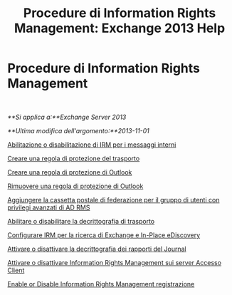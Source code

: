 ﻿---
title: 'Procedure di Information Rights Management: Exchange 2013 Help'
TOCTitle: Procedure di Information Rights Management
ms:assetid: e5b3c7d1-31d6-481f-82e7-a3766da9a510
ms:mtpsurl: https://technet.microsoft.com/it-it/library/Dd351212(v=EXCHG.150)
ms:contentKeyID: 50481952
ms.date: 05/22/2018
mtps_version: v=EXCHG.150
ms.translationtype: MT
---

# Procedure di Information Rights Management

 

_**Si applica a:**Exchange Server 2013_

_**Ultima modifica dell'argomento:**2013-11-01_

[Abilitazione o disabilitazione di IRM per i messaggi interni](enable-or-disable-irm-for-internal-messages-exchange-2013-help.md)

[Creare una regola di protezione del trasporto](create-a-transport-protection-rule-exchange-2013-help.md)

[Creare una regola di protezione di Outlook](create-an-outlook-protection-rule-exchange-2013-help.md)

[Rimuovere una regola di protezione di Outlook](remove-an-outlook-protection-rule-exchange-2013-help.md)

[Aggiungere la cassetta postale di federazione per il gruppo di utenti con privilegi avanzati di AD RMS](add-the-federation-mailbox-to-the-ad-rms-super-users-group-exchange-2013-help.md)

[Abilitare o disabilitare la decrittografia di trasporto](enable-or-disable-transport-decryption-exchange-2013-help.md)

[Configurare IRM per la ricerca di Exchange e In-Place eDiscovery](configure-irm-for-exchange-search-and-in-place-ediscovery-exchange-2013-help.md)

[Attivare o disattivare la decrittografia dei rapporti del Journal](enable-or-disable-journal-report-decryption-exchange-2013-help.md)

[Attivare o disattivare Information Rights Management sui server Accesso Client](enable-or-disable-information-rights-management-on-client-access-servers-exchange-2013-help.md)

[Enable or Disable Information Rights Management registrazione](enable-or-disable-information-rights-management-logging-exchange-2013-help.md)

